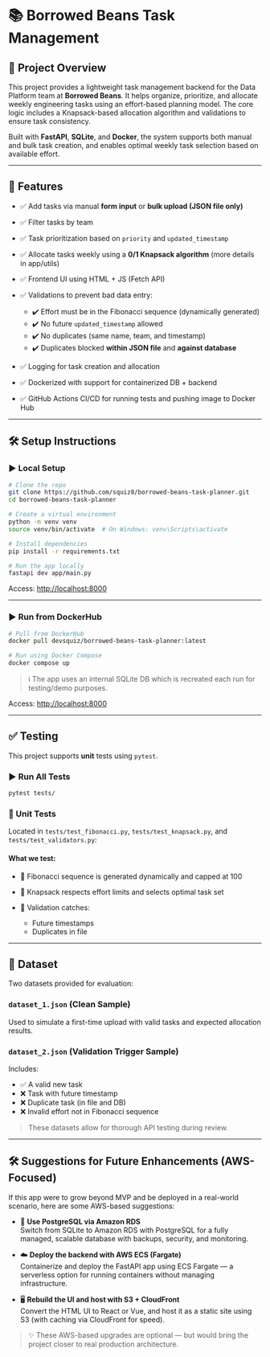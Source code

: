 # 📚 Borrowed Beans Task Management

## 📖 Project Overview

This project provides a lightweight task management backend for the Data Platform team at **Borrowed Beans**. It helps organize, prioritize, and allocate weekly engineering tasks using an effort-based planning model. The core logic includes a Knapsack-based allocation algorithm and validations to ensure task consistency.

Built with **FastAPI**, **SQLite**, and **Docker**, the system supports both manual and bulk task creation, and enables optimal weekly task selection based on available effort.

---

## 🚀 Features

- ✅ Add tasks via manual **form input** or **bulk upload (JSON file only)**
- ✅ Filter tasks by team
- ✅ Task prioritization based on `priority` and `updated_timestamp`
- ✅ Allocate tasks weekly using a **0/1 Knapsack algorithm** (more details in app/utils)
- ✅ Frontend UI using HTML + JS (Fetch API)
- ✅ Validations to prevent bad data entry:

  - ✔️ Effort must be in the Fibonacci sequence (dynamically generated)
  - ✔️ No future `updated_timestamp` allowed
  - ✔️ No duplicates (same name, team, and timestamp)
  - ✔️ Duplicates blocked **within JSON file** and **against database**

- ✅ Logging for task creation and allocation
- ✅ Dockerized with support for containerized DB + backend
- ✅ GitHub Actions CI/CD for running tests and pushing image to Docker Hub

---

## 🛠️ Setup Instructions

### ▶️ Local Setup

```bash
# Clone the repo
git clone https://github.com/squiz8/borrowed-beans-task-planner.git
cd borrowed-beans-task-planner

# Create a virtual environment
python -m venv venv
source venv/bin/activate  # On Windows: venv\Scripts\activate

# Install dependencies
pip install -r requirements.txt

# Run the app locally
fastapi dev app/main.py
```

Access: [http://localhost:8000](http://localhost:8000)

---

### ▶️ Run from DockerHub

```bash
# Pull from DockerHub
docker pull devsquiz/borrowed-beans-task-planner:latest

# Run using Docker Compose
docker compose up
```

> ℹ️ The app uses an internal SQLite DB which is recreated each run for testing/demo purposes.

Access: [http://localhost:8000](http://localhost:8000)

---

## ✅ Testing

This project supports **unit** tests using `pytest`.

### ▶️ Run All Tests

```bash
pytest tests/
```

### 🧪 Unit Tests

Located in `tests/test_fibonacci.py`, `tests/test_knapsack.py`, and `tests/test_validators.py`:

#### What we test:

- 🔁 Fibonacci sequence is generated dynamically and capped at 100
- 🎒 Knapsack respects effort limits and selects optimal task set
- 🧼 Validation catches:

  - Future timestamps
  - Duplicates in file

---

## 📁 Dataset

Two datasets provided for evaluation:

### `dataset_1.json` (Clean Sample)

Used to simulate a first-time upload with valid tasks and expected allocation results.

### `dataset_2.json` (Validation Trigger Sample)

Includes:

- ✅ A valid new task
- ❌ Task with future timestamp
- ❌ Duplicate task (in file and DB)
- ❌ Invalid effort not in Fibonacci sequence

> These datasets allow for thorough API testing during review.

---

## 🛠️ Suggestions for Future Enhancements (AWS-Focused)

If this app were to grow beyond MVP and be deployed in a real-world scenario, here are some AWS-based suggestions:

- 🧱 **Use PostgreSQL via Amazon RDS**  
  Switch from SQLite to Amazon RDS with PostgreSQL for a fully managed, scalable database with backups, security, and monitoring.

- ☁️ **Deploy the backend with AWS ECS (Fargate)**  
  Containerize and deploy the FastAPI app using ECS Fargate — a serverless option for running containers without managing infrastructure.

- 🖥️ **Rebuild the UI and host with S3 + CloudFront**  
  Convert the HTML UI to React or Vue, and host it as a static site using S3 (with caching via CloudFront for speed).

> ✨ These AWS-based upgrades are optional — but would bring the project closer to real production architecture.
